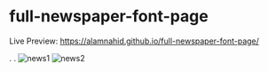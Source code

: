﻿# full-newspaper-font-page
 Live Preview: https://alamnahid.github.io/full-newspaper-font-page/

.
.
![news1](https://github.com/alamnahid/full-newspaper-font-page/assets/138557372/4c39cb12-b667-4e3b-a26b-e8156ea7db93)
![news2](https://github.com/alamnahid/full-newspaper-font-page/assets/138557372/ce00bef6-5eb3-4eaf-82da-9fa80ad34ea1)
